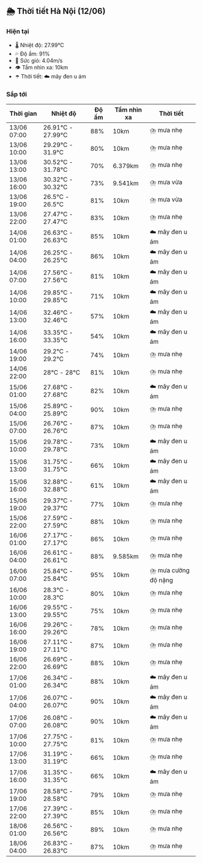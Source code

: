 ## 🌦️ Thời tiết Hà Nội (12/06)

### Hiện tại

- 🌡️ Nhiệt độ: 27.99℃
- 💦 Độ ẩm: 91%
- 💨 Sức gió: 4.04m/s
- 👁️ Tầm nhìn xa: 10km
- ☂️ Thời tiết: ☁️ mây đen u ám

### Sắp tới

| Thời gian | Nhiệt độ | Độ ẩm | Tầm nhìn xa | Thời tiết |
| --- | --- | --- | --- | --- |
| 13/06 07:00 | 26.91℃ - 27.99℃ | 88% | 10km | ⛈️ mưa nhẹ |
| 13/06 10:00 | 29.29℃ - 31.9℃ | 80% | 10km | ⛈️ mưa nhẹ |
| 13/06 13:00 | 30.52℃ - 31.78℃ | 70% | 6.379km | ⛈️ mưa nhẹ |
| 13/06 16:00 | 30.32℃ - 30.32℃ | 73% | 9.541km | ⛈️ mưa vừa |
| 13/06 19:00 | 26.5℃ - 26.5℃ | 81% | 10km | ⛈️ mưa vừa |
| 13/06 22:00 | 27.47℃ - 27.47℃ | 83% | 10km | ⛈️ mưa nhẹ |
| 14/06 01:00 | 26.63℃ - 26.63℃ | 85% | 10km | ☁️ mây đen u ám |
| 14/06 04:00 | 26.25℃ - 26.25℃ | 86% | 10km | ☁️ mây đen u ám |
| 14/06 07:00 | 27.56℃ - 27.56℃ | 81% | 10km | ☁️ mây đen u ám |
| 14/06 10:00 | 29.85℃ - 29.85℃ | 71% | 10km | ☁️ mây đen u ám |
| 14/06 13:00 | 32.46℃ - 32.46℃ | 57% | 10km | ☁️ mây đen u ám |
| 14/06 16:00 | 33.35℃ - 33.35℃ | 54% | 10km | ☁️ mây đen u ám |
| 14/06 19:00 | 29.2℃ - 29.2℃ | 74% | 10km | ⛈️ mưa nhẹ |
| 14/06 22:00 | 28℃ - 28℃ | 81% | 10km | ⛈️ mưa nhẹ |
| 15/06 01:00 | 27.68℃ - 27.68℃ | 82% | 10km | ☁️ mây đen u ám |
| 15/06 04:00 | 25.89℃ - 25.89℃ | 90% | 10km | ⛈️ mưa nhẹ |
| 15/06 07:00 | 26.76℃ - 26.76℃ | 87% | 10km | ⛈️ mưa nhẹ |
| 15/06 10:00 | 29.78℃ - 29.78℃ | 73% | 10km | ☁️ mây đen u ám |
| 15/06 13:00 | 31.75℃ - 31.75℃ | 66% | 10km | ☁️ mây đen u ám |
| 15/06 16:00 | 32.88℃ - 32.88℃ | 61% | 10km | ☁️ mây đen u ám |
| 15/06 19:00 | 29.37℃ - 29.37℃ | 77% | 10km | ⛈️ mưa nhẹ |
| 15/06 22:00 | 27.59℃ - 27.59℃ | 88% | 10km | ⛈️ mưa nhẹ |
| 16/06 01:00 | 27.17℃ - 27.17℃ | 86% | 10km | ⛈️ mưa nhẹ |
| 16/06 04:00 | 26.61℃ - 26.61℃ | 88% | 9.585km | ⛈️ mưa nhẹ |
| 16/06 07:00 | 25.84℃ - 25.84℃ | 95% | 10km | ⛈️ mưa cường độ nặng |
| 16/06 10:00 | 28.3℃ - 28.3℃ | 80% | 10km | ⛈️ mưa nhẹ |
| 16/06 13:00 | 29.55℃ - 29.55℃ | 75% | 10km | ⛈️ mưa nhẹ |
| 16/06 16:00 | 29.26℃ - 29.26℃ | 78% | 10km | ⛈️ mưa nhẹ |
| 16/06 19:00 | 27.11℃ - 27.11℃ | 87% | 10km | ⛈️ mưa nhẹ |
| 16/06 22:00 | 26.69℃ - 26.69℃ | 88% | 10km | ⛈️ mưa nhẹ |
| 17/06 01:00 | 26.34℃ - 26.34℃ | 88% | 10km | ☁️ mây đen u ám |
| 17/06 04:00 | 26.07℃ - 26.07℃ | 90% | 10km | ☁️ mây đen u ám |
| 17/06 07:00 | 26.08℃ - 26.08℃ | 90% | 10km | ☁️ mây đen u ám |
| 17/06 10:00 | 27.75℃ - 27.75℃ | 81% | 10km | ⛈️ mưa nhẹ |
| 17/06 13:00 | 31.19℃ - 31.19℃ | 66% | 10km | ⛈️ mưa nhẹ |
| 17/06 16:00 | 31.35℃ - 31.35℃ | 66% | 10km | ☁️ mây đen u ám |
| 17/06 19:00 | 28.58℃ - 28.58℃ | 79% | 10km | ⛈️ mưa nhẹ |
| 17/06 22:00 | 27.39℃ - 27.39℃ | 85% | 10km | ⛈️ mưa nhẹ |
| 18/06 01:00 | 26.56℃ - 26.56℃ | 89% | 10km | ⛈️ mưa nhẹ |
| 18/06 04:00 | 26.83℃ - 26.83℃ | 87% | 10km | ⛈️ mưa nhẹ |
